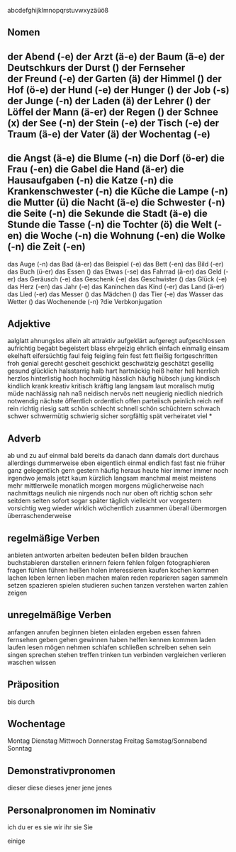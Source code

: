 abcdefghijklmnopqrstuvwxyzäüöß
## Nomen
der Abend           (-e)
der Arzt            (ä-e)
der Baum            (ä-e)
der Deutschkurs
der Durst           ()
der Fernseher       
der Freund          (-e)
der Garten          (ä)
der Himmel          ()
der Hof             (ö-e)
der Hund            (-e)
der Hunger          ()
der Job             (-s)
der Junge           (-n)
der Laden           (ä)
der Lehrer          ()
der Löffel
der Mann            (ä-er)
der Regen           ()
der Schnee          (x)
der See             (-n)
der Stein           (-e)
der Tisch           (-e)
der Traum           (ä-e)
der Vater           (ä)
der Wochentag       (-e)
----
die Angst           (ä-e)
die Blume           (-n)
die Dorf            (ö-er)
die Frau            (-en)
die Gabel
die Hand            (ä-er)
die Hausaufgaben    (-n)
die Katze           (-n)
die Krankenschwester (-n)
die Küche
die Lampe           (-n)
die Mutter          (ü)
die Nacht           (ä-e)
die Schwester       (-n)
die Seite           (-n)
die Sekunde
die Stadt           (ä-e)
die Stunde
die Tasse           (-n)
die Tochter         (ö)
die Welt            (-en)
die Woche           (-n)
die Wohnung         (-en)
die Wolke           (-n)
die Zeit            (-en)
----
das Auge            (-n)
das Bad             (ä-er)
das Beispiel        (-e)
das Bett            (-en)
das Bild            (-er)
das Buch            (ü-er)
das Essen           ()
das Etwas           (-se)
das Fahrrad         (ä-er)
das Geld            (-er)
das Geräusch        (-e)
das Geschenk        (-e)
das Geschwister     ()
das Glück           (-e)
das Herz            (-en)
das Jahr            (-e)
das Kaninchen
das Kind            (-er)
das Land            (ä-er)
das Lied            (-er)
das Messer          ()
das Mädchen         ()
das Tier            (-e)
das Wasser
das Wetter          ()
das Wochenende      (-n)
?die Verbkonjugation

## Adjektive
aalglatt
ahnungslos
allein
alt
attraktiv
aufgeklärt
aufgeregt
aufgeschlossen
aufrichtig
begabt
begeistert
blass
ehrgeizig
ehrlich
einfach
einmalig
einsam
ekelhaft
eifersüchtig
faul
feig
feigling
fein
fest
fett
fleißig
fortgeschritten
froh
genial
gerecht
gescheit
geschickt
geschwätzig
geschätzt
gesellig
gesund
glücklich
halsstarrig
halb
hart
hartnäckig
heiß
heiter
hell
herrlich
herzlos
hinterlistig
hoch
hochmütig
hässlich
häufig
hübsch
jung
kindisch
kindlich
krank
kreativ
kritisch
kräftig
lang
langsam
laut
moralisch
mutig
müde
nachlässig
nah
naß
neidisch
nervös
nett
neugierig
niedlich
niedrich
notwendig
nächste
öffentlich
ordentlich
offen
parteiisch
peinlich
reich
reif
rein
richtig
riesig
satt
schön
schlecht
schnell
schön
schüchtern
schwach
schwer
schwermütig
schwierig
sicher
sorgfältig
spät
verheiratet
viel *

## Adverb
ab und zu
auf einmal
bald
bereits
da
danach
dann
damals
dort
durchaus allerdings
dummerweise
eben
eigentlich
einmal
endlich
fast
fast nie
früher
ganz
gelegentlich
gern
gestern
häufig
heraus
heute
hier
immer
immer noch
irgendwo
jemals
jetzt
kaum
kürzlich
langsam
manchmal
meist
meistens
mehr
mittlerweile
monatlich
morgen
morgens
müglicherweise
nach
nachmittags
neulich
nie
nirgends
noch
nur
oben
oft
richtig
schon
sehr
seitdem
selten
sofort
sogar
später
täglich
vielleicht
vor
vorgestern
vorsichtig
weg
wieder
wirklich
wöchentlich
zusammen
überall
übermorgen
überraschenderweise

## regelmäßige Verben
anbieten
antworten
arbeiten
bedeuten
bellen
bilden
brauchen
buchstabieren
darstellen
erinnern
feiern
fehlen
folgen
fotographieren
fragen
fühlen
führen
heißen
holen
interessieren
kaufen
kochen
kommen
lachen
leben
lernen
lieben
machen
malen
reden
reparieren
sagen
sammeln
setzen
spazieren
spielen
studieren
suchen
tanzen
verstehen
warten
zahlen
zeigen

## unregelmäßige Verben
anfangen
anrufen
beginnen
bieten
einladen
ergeben
essen
fahren
fernsehen
geben
gehen
gewinnen
haben
helfen
kennen
kommen
laden
laufen
lesen
mögen
nehmen
schlafen
schließen
schreiben
sehen
sein
singen
sprechen
stehen
treffen
trinken
tun
verbinden
vergleichen
verlieren
waschen
wissen

## Präposition
bis
durch

## Wochentage
Montag
Dienstag
Mittwoch
Donnerstag
Freitag
Samstag/Sonnabend
Sonntag

## Demonstrativpronomen
dieser
diese
dieses
jener
jene
jenes

## Personalpronomen im Nominativ
ich
du
er
es
sie
wir
ihr
sie
Sie

einige
